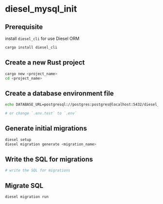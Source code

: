 # diesel_mysql_init

## Prerequisite

install `diesel_cli` for use Diesel ORM

```bash
cargo install diesel_cli
```

## Create a new Rust project

```bash
cargo new <project_name>
cd <project_name>
```

## Create a database environment file

```bash
echo DATABASE_URL=postgresql://postgres:postgres@localhost:5432/diesel_mysql_init > .env

# or change `.env.test` to `.env`
```

## Generate initial migrations

```bash
diesel setup
diesel migration generate <migration_name>
```

## Write the SQL for migrations

```bash
# write the SQL for migrations
```

## Migrate SQL

```bash
diesel migration run
```
